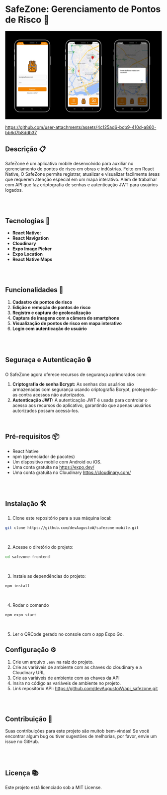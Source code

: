 # SafeZone: Gerenciamento de Pontos de Risco 📱

![Demonstração do Aplicativo](./src/assets/SafeZone_github.png)
<br>

https://github.com/user-attachments/assets/4c125ad6-bcb9-410d-a860-bb6d7b8ddb37


## Descrição 📋

SafeZone é um aplicativo mobile desenvolvido para auxiliar no gerenciamento de pontos de risco em obras e indústrias.
Feito em React Native, O SafeZone permite registrar, atualizar e visualizar facilmente áreas que requerem atenção especial em um mapa interativo. Além de trabalhar com API que faz criptografia de senhas e autenticação JWT para usuários logados.

<br>
<br>

## Tecnologias 💎

- **React Native:** <br>
- **React Navigation** <br>
- **Cloudinary** <br>
- **Expo Image Picker** <br>
- **Expo Location** <br>
- **React Native Maps** <br>

<br>
<br>

## Funcionalidades 🔧

1. **Cadastro de pontos de risco**
2. **Edição e remoção de pontos de risco**
3. **Registro e captura de geolocalização**
4. **Captura de imagens com a câmera do smartphone**
5. **Visualização de pontos de risco em mapa interativo**
6. **Login com autenticação de usuário**

<br>
<br>

## Seguraça e Autenticação 🔒

O SafeZone agora oferece recursos de segurança aprimorados com:

1. **Criptografia de senha Bcrypt:** As senhas dos usuários são armazenadas com segurança usando criptografia Bcrypt, protegendo-as contra acessos não autorizados. <br>
2. **Autenticação JWT:** A autenticação JWT é usada para controlar o acesso aos recursos do aplicativo, garantindo que apenas usuários autorizados possam acessá-los.

<br>

## Pré-requisitos 📦

- React Native <br>
- npm (gerenciador de pacotes) <br>
- Um dispositivo mobile com Android ou iOS. <br>
- Uma conta gratuita na https://expo.dev/ <br>
- Uma conta gratuita no Cloudinary https://cloudinary.com/ <br>

<br>
<br>

## Instalação 🛠️

1. Clone este repositório para a sua máquina local:

```bash
git clone https://github.com/devAugustoW/safezone-mobile.git
```

<br>

2. Acesse o diretório do projeto:

```bash
cd safezone-frontend
```

<br>

3. Instale as dependências do projeto:

```bash
npm install
```

<br>

4. Rodar o comando

```bash
npm expo start
```

<br>

5. Ler o QRCode gerado no console com o app Expo Go.

## Configuração ⚙️

1. Crie um arquivo `.env` na raiz do projeto. <br>
2. Crie as variáveis de ambiente com as chaves do cloudinary e a Cloudinary URL <br>
3. Crie as variáveis de ambiente com as chaves da API <br>
4. Insira no código as variáveis de ambiente no projeto. <br>
5. Link repositório API: https://github.com/devAugustoW/api_safezone.git

<br>
<br>

## Contribuição 🤝

Suas contribuições para este projeto são muitob bem-vindas! Se você encontrar algum bug ou tiver sugestões de melhorias, por favor, envie um issue no GitHub.

<br>
<br>

## Licença 📚

Este projeto está licenciado sob a MIT License.
